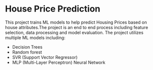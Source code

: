 # House Price Prediction

This project trains ML models to help predict Housing Prices based on house attributes.The project is an end to end process including feature selection, data processing and model evaluation. The project utilizes multiple ML models including:

- Decision Trees
- Random forest
- SVR (Support Vector Regressor)
- MLP (Multi-Layer Perceptron) Neural Network
